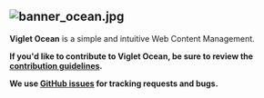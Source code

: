 ![banner_ocean.jpg](https://openviglet.github.io/ocean/img/banner_ocean.jpg)
------
**Viglet Ocean** is a simple and intuitive Web Content Management.

**If you'd like to contribute to Viglet Ocean, be sure to review the [contribution
guidelines](CONTRIBUTING.md).**

**We use [GitHub issues](https://github.com/openviglet/ocean/issues) for tracking requests and bugs.**